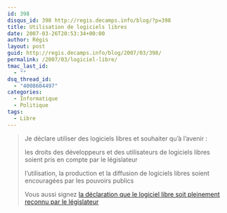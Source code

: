 ```yaml
---
id: 398
disqus_id: 398 http://regis.decamps.info/blog/?p=398
title: Utilisation de logiciels libres
date: 2007-03-26T20:53:34+00:00
author: Régis
layout: post
guid: http://regis.decamps.info/blog/2007/03/398/
permalink: /2007/03/logiciel-libre/
tmac_last_id:
  - ""
dsq_thread_id:
  - "4008604497"
categories:
  - Informatique
  - Politique
tags:
  - Libre
---
```

> Je déclare utiliser des logiciels libres et souhaiter qu’à l’avenir :
> 
> les droits des développeurs et des utilisateurs de logiciels libres soient pris en compte par le législateur
> 
> l’utilisation, la production et la diffusion de logiciels libres soient encouragées par les pouvoirs publics
> 
> Vous aussi signez [la déclaration que le logiciel libre soit pleinement reconnu par le législateur](http://www.candidats.fr/signer)
